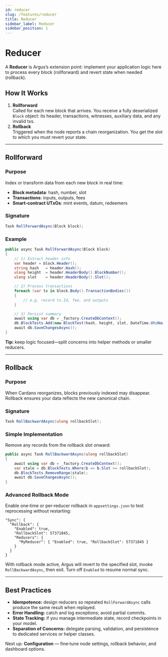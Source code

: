```yaml
---
id: reducer
slug: /features/reducer
title: Reducer
sidebar_label: Reducer
sidebar_position: 1
---
```


# Reducer

A **Reducer** is Argus’s extension point: implement your application logic here to process every block (rollforward) and revert state when needed (rollback).

## How It Works

1. **Rollforward**  
   Called for each new block that arrives. You receive a fully deserialized `Block` object: its header, transactions, witnesses, auxiliary data, and any invalid txs.
2. **Rollback**  
   Triggered when the node reports a chain reorganization. You get the slot to which you must revert your state.

---

## Rollforward

### Purpose

Index or transform data from each new block in real time:

- **Block metadata**: hash, number, slot
- **Transactions**: inputs, outputs, fees
- **Smart‑contract UTxOs**: mint events, datum, redeemers

### Signature

```csharp
Task RollForwardAsync(Block block);
```

### Example

```csharp
public async Task RollForwardAsync(Block block)
{
    // 1) Extract header info
    var header = block.Header();
    string hash   = header.Hash();
    ulong height  = header.HeaderBody().BlockNumber();
    ulong slot    = header.HeaderBody().Slot();

    // 2) Process transactions
    foreach (var tx in block.Body().TransactionBodies())
    {
        // e.g. record tx.Id, fee, and outputs
    }

    // 3) Persist summary
    await using var db = _factory.CreateDbContext();
    db.BlockTests.Add(new BlockTest(hash, height, slot, DateTime.UtcNow));
    await db.SaveChangesAsync();
}
```

**Tip:** keep logic focused—split concerns into helper methods or smaller reducers.

---

## Rollback

### Purpose

When Cardano reorganizes, blocks previously indexed may disappear. Rollback ensures your data reflects the new canonical chain.

### Signature

```csharp
Task RollBackwardAsync(ulong rollbackSlot);
```

### Simple Implementation

Remove any records from the rollback slot onward:

```csharp
public async Task RollBackwardAsync(ulong rollbackSlot)
{
    await using var db = _factory.CreateDbContext();
    var stale = db.BlockTests.Where(b => b.Slot >= rollbackSlot);
    db.BlockTests.RemoveRange(stale);
    await db.SaveChangesAsync();
}
```

### Advanced Rollback Mode

Enable one‑time or per‑reducer rollback in `appsettings.json` to test reprocessing without restarting:

```jsonc
"Sync": {
  "Rollback": {
    "Enabled": true,
    "RollbackSlot": 57371845,
    "Reducers": {
      "MyReducer": { "Enabled": true, "RollbackSlot": 57371845 }
    }
  }
}
```

With rollback mode active, Argus will revert to the specified slot, invoke `RollBackwardAsync`, then exit. Turn off `Enabled` to resume normal sync.

---

## Best Practices

- **Idempotence:** design reducers so repeated `RollForwardAsync` calls produce the same result when replayed.
- **Error Handling:** catch and log exceptions; avoid partial commits.
- **State Tracking:** if you manage intermediate state, record checkpoints in your model.
- **Separation of Concerns:** delegate parsing, validation, and persistence to dedicated services or helper classes.

Next up: **Configuration** — fine‑tune node settings, rollback behavior, and dashboard options.
